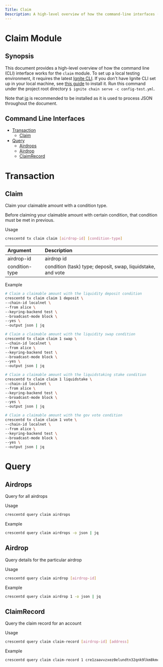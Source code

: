 ```yaml
---
Title: Claim
Description: A high-level overview of how the command-line interfaces (CLI) works for the claim module.
---
```


# Claim Module

## Synopsis

This document provides a high-level overview of how the command line (CLI) interface works for the `claim` module. To set up a local testing environment, it requires the latest [Ignite CLI](https://docs.ignite.com/). If you don't have Ignite CLI set up in your local machine, see [this guide](https://docs.ignite.com/guide/install.html) to install it. Run this command under the project root directory `$ ignite chain serve -c config-test.yml`.

Note that [jq](https://stedolan.github.io/jq/) is recommended to be installed as it is used to process JSON throughout the document.

## Command Line Interfaces

- [Transaction](#Transaction)
    * [Claim](#Claim)
- [Query](#Query)
    * [Airdrops](#Airdrops)
    * [Airdrop](#Airdrop)
    * [ClaimRecord](#ClaimRecord)

# Transaction

## Claim

Claim your claimable amount with a condition type.

Before claiming your claimable amount with certain condition, that condition must be met in previous.

Usage 

```bash
crescentd tx claim claim [airdrop-id] [condition-type]
```

| **Argument**      |  **Description**                                            |
| :---------------- | :---------------------------------------------------------- |
| airdrop-id        | airdrop id                                                  | 
| condition-type    | condition (task) type; deposit, swap, liquidstake, and vote |

Example

```bash
# Claim a claimable amount with the liquidity deposit condition
crescentd tx claim claim 1 deposit \
--chain-id localnet \
--from alice \
--keyring-backend test \
--broadcast-mode block \
--yes \
--output json | jq

# Claim a claimable amount with the liquidity swap condition
crescentd tx claim claim 1 swap \
--chain-id localnet \
--from alice \
--keyring-backend test \
--broadcast-mode block \
--yes \
--output json | jq

# Claim a claimable amount with the liquidstaking stake condition
crescentd tx claim claim 1 liquidstake \
--chain-id localnet \
--from alice \
--keyring-backend test \
--broadcast-mode block \
--yes \
--output json | jq

# Claim a claimable amount with the gov vote condition
crescentd tx claim claim 1 vote \
--chain-id localnet \
--from alice \
--keyring-backend test \
--broadcast-mode block \
--yes \
--output json | jq
```

# Query

## Airdrops

Query for all airdrops 

Usage 

```bash
crescentd query claim airdrops
```

Example

```bash
crescentd query claim airdrops -o json | jq
```

## Airdrop

Query details for the particular airdrop

Usage 

```bash
crescentd query claim airdrop [airdrop-id]
```

Example

```bash
crescentd query claim airdrop 1 -o json | jq
```

## ClaimRecord

Query the claim record for an account

Usage 

```bash
crescentd query claim claim-record [airdrop-id] [address]
```

Example

```bash
crescentd query claim claim-record 1 cre1zaavvzxez0elundtn32qnk9lkm8kmcszxclz6p
```